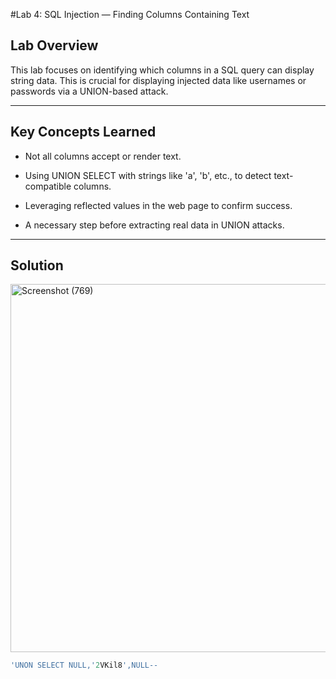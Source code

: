#Lab 4: SQL Injection — Finding Columns Containing Text

## Lab Overview

This lab focuses on identifying which columns in a SQL query can display string data. This is crucial for displaying injected data like usernames or passwords via a UNION-based attack.

---

## Key Concepts Learned

- Not all columns accept or render text.

- Using UNION SELECT with strings like 'a', 'b', etc., to detect text-compatible columns.

- Leveraging reflected values in the web page to confirm success.

- A necessary step before extracting real data in UNION attacks.

---

## Solution

<img width="1303" height="589" alt="Screenshot (769)" src="https://github.com/user-attachments/assets/6a3501ce-ad3b-49f5-ba92779b93cf68cd"/>

```sql
'UNON SELECT NULL,'2VKil8',NULL--
```
